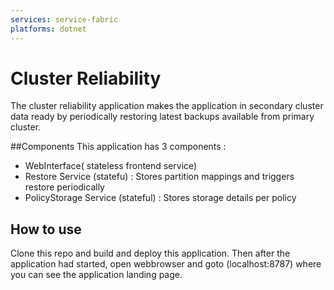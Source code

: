 ```yaml
---
services: service-fabric
platforms: dotnet
---
```


# Cluster Reliability
The cluster reliability application makes the application in secondary cluster data ready by periodically restoring latest backups available from primary cluster.

##Components
This application has 3 components :
 - WebInterface( stateless frontend service)
 - Restore Service (statefu) : Stores partition mappings and triggers restore periodically
 - PolicyStorage Service (stateful) : Stores storage details per policy 

## How to use
Clone this repo and build and deploy this application. Then after the application had started, open webbrowser and goto (localhost:8787) where you can see the application landing page.
